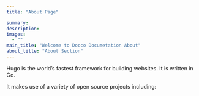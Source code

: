 ```yaml
---
title: "About Page"

summary:
description: 
images: 
  - ""
main_title: "Welcome to Docco Documetation About"
about_title: "About Section"
---
```


Hugo is the world’s fastest framework for building websites. It is written in Go.

It makes use of a variety of open source projects including: